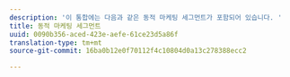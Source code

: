 ```yaml
---
description: '이 통합에는 다음과 같은 동적 마케팅 세그먼트가 포함되어 있습니다. '
title: 동적 마케팅 세그먼트
uuid: 0090b356-aced-423e-aefe-61ce23d5a86f
translation-type: tm+mt
source-git-commit: 16ba0b12e0f70112f4c10804d0a13c278388ecc2

---
```




